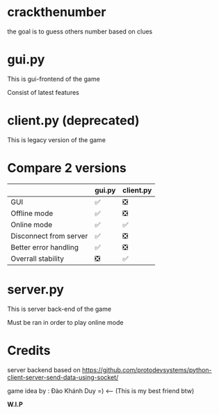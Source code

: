 # crackthenumber
the goal is to guess others number based on clues

# gui.py
This is gui-frontend of the game

Consist of latest features

# client.py (deprecated)
This is legacy version of the game

# Compare 2 versions
| | gui.py | client.py |
| ------------- | ------------- | ------------- |
| GUI | ✅  | ❎ |
| Offline mode | ✅  | ❎ |
| Online mode | ✅  | ✅ |
| Disconnect from server | ✅  | ❎ |
| Better error handling | ✅  | ❎ |
| Overrall stability | ❎  | ✅ |

# server.py

This is server back-end of the game

Must be ran in order to play online mode

# Credits

server backend based on https://github.com/protodevsystems/python-client-server-send-data-using-socket/

game idea by : Đào Khánh Duy =) <-- (This is my best friend btw)

**W.I.P**
